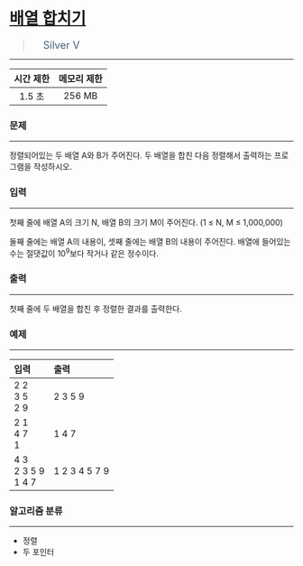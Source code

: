 # [배열 합치기](https://www.acmicpc.net/problem/11728)

> <img src="https://d2gd6pc034wcta.cloudfront.net/tier/6.svg" width="16" heigth="21" style = "vertical-align: middle;"/>&nbsp;<span style="font-size: 18px; color: #435f7a;">Silver V</span>

***

<div align="center">

|시간 제한|메모리 제한|
|:---:|:---:|
|1.5 초 |256 MB|

</div>

### 문제

***

정렬되어있는 두 배열 A와 B가 주어진다. 두 배열을 합친 다음 정렬해서 출력하는 프로그램을 작성하시오.

### 입력

***

첫째 줄에 배열 A의 크기 N, 배열 B의 크기 M이 주어진다. (1 ≤ N, M ≤ 1,000,000)

둘째 줄에는 배열 A의 내용이, 셋째 줄에는 배열 B의 내용이 주어진다. 배열에 들어있는 수는 절댓값이 10<sup>9</sup>보다 작거나 같은 정수이다.

### 출력

***

첫째 줄에 두 배열을 합친 후 정렬한 결과를 출력한다.

### 예제

***

|입력|출력|
|:---|:---|
|2 2<br/>3 5<br/>2 9|2 3 5 9|
|2 1<br/>4 7<br/>1|1 4 7|
|4 3<br/>2 3 5 9<br/>1 4 7|1 2 3 4 5 7 9|

### 알고리즘 분류

***

* 정렬
* 두 포인터

